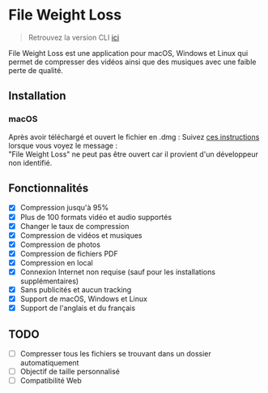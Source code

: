 # File Weight Loss
> Retrouvez la version CLI [ici](https://github.com/el2zay/fileweightloss_cli)


File Weight Loss est une application pour macOS, Windows et Linux qui permet de compresser des vidéos ainsi que des musiques avec une faible perte de qualité.

## Installation
### macOS
Après avoir téléchargé et ouvert le fichier en .dmg : Suivez [ces instructions](https://support.apple.com/fr-fr/guide/mac-help/mchleab3a043/mac) lorsque vous voyez le message :<br>
"File Weight Loss" ne peut pas être ouvert car il provient d'un développeur non identifié.

## Fonctionnalités
- [X] Compression jusqu'à 95%
- [X] Plus de 100 formats vidéo et audio supportés
- [X] Changer le taux de compression
- [X] Compression de vidéos et musiques
- [X] Compression de photos
- [X] Compression de fichiers PDF
- [X] Compression en local
- [X] Connexion Internet non requise (sauf pour les installations supplémentaires)
- [X] Sans publicités et aucun tracking
- [X] Support de macOS, Windows et Linux
- [X] Support de l'anglais et du français

## TODO
- [ ] Compresser tous les fichiers se trouvant dans un dossier automatiquement
- [ ] Objectif de taille personnalisé
- [ ] Compatibilité Web
